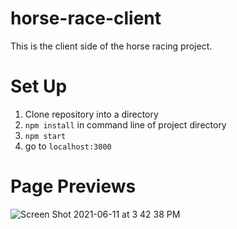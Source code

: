 # horse-race-client

This is the client side of the horse racing project.

# Set Up

1. Clone repository into a directory
2. `npm install` in command line of project directory
3. `npm start`
4. go to `localhost:3000`

# Page Previews

![Screen Shot 2021-06-11 at 3 42 38 PM](https://user-images.githubusercontent.com/63022198/121756077-cd83b780-cacd-11eb-8cd1-778e49732a25.png)
